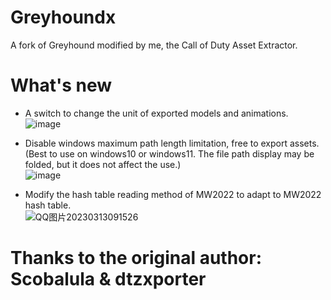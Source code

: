 # Greyhoundx
A fork of Greyhound modified by me, the Call of Duty Asset Extractor.  

# What's new
* A switch to change the unit of exported models and animations.  
![image](https://user-images.githubusercontent.com/60915288/224821799-70fe9e83-396c-4098-949f-e840553dd816.png)  

* Disable windows maximum path length limitation, free to export assets.  
(Best to use on windows10 or windows11. The file path display may be folded, but it does not affect the use.)  
![image](https://user-images.githubusercontent.com/60915288/224823156-21136d9e-52e4-4ed1-8c26-ddd543801484.png)  

* Modify the hash table reading method of MW2022 to adapt to MW2022 hash table.  
![QQ图片20230313091526](https://user-images.githubusercontent.com/60915288/224822943-7a2eab12-d130-4e34-bd03-501a5803c79b.png)  

# Thanks to the original author: Scobalula & dtzxporter
